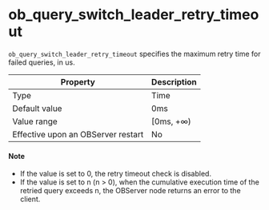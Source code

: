 # ob_query_switch_leader_retry_timeout
`ob_query_switch_leader_retry_timeout` specifies the maximum retry time for failed queries, in us.

| Property | Description |
| --- | --- |
| Type | Time |
| Default value | 0ms |
| Value range | [0ms, +∞) |
| Effective upon an OBServer restart | No |

<main id="notice" type='explain'>
    <h4>Note</h4>
    <ul>
    <li>If the value is set to 0, the retry timeout check is disabled. </li>
    <li>If the value is set to n (n > 0), when the cumulative execution time of the retried query exceeds n, the OBServer node returns an error to the client. </li>
    </ul>
  </main>

